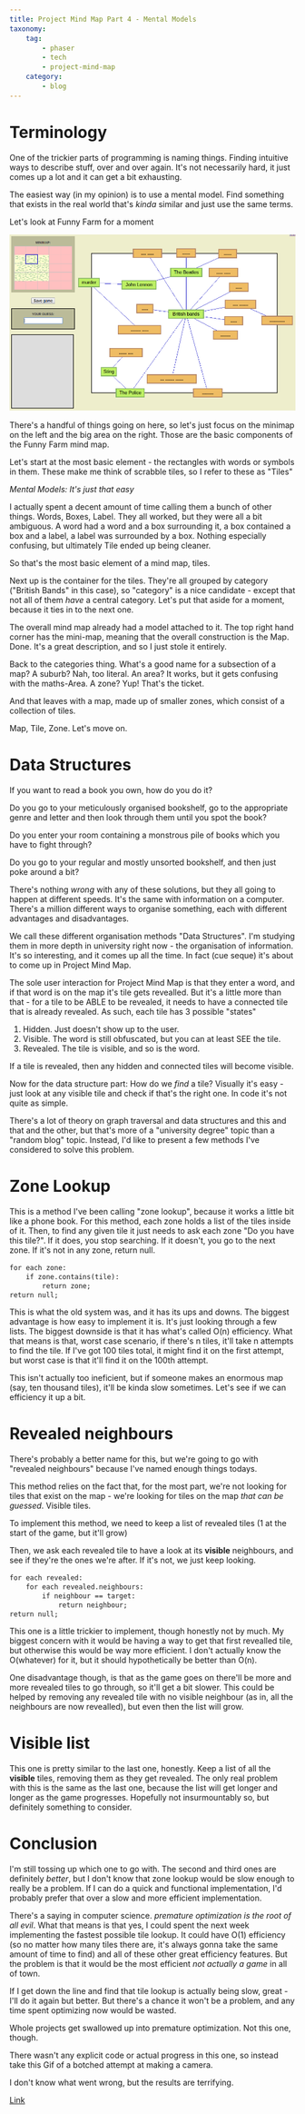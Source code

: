 ```yaml
---
title: Project Mind Map Part 4 - Mental Models
taxonomy:
    tag:
        - phaser
        - tech
        - project-mind-map
    category:
        - blog
---
```


# Terminology

One of the trickier parts of programming is naming things. Finding intuitive ways to describe stuff, over and over again. It's not necessarily hard, it just comes up a lot and it can get a bit exhausting. 

The easiest way (in my opinion) is to use a mental model. Find something that exists in the real world that's *kinda* similar and just use the same terms. 

Let's look at Funny Farm for a moment

![ff](ff-parts.png)

There's a handful of things going on here, so let's just focus on the minimap on the left and the big area on the right. Those are the basic components of the Funny Farm mind map.

Let's start at the most basic element - the rectangles with words or symbols in them. These make me think of scrabble tiles, so I refer to these as "Tiles"

*Mental Models: It's just that easy*

I actually spent a decent amount of time calling them a bunch of other things. Words, Boxes, Label. They all worked, but they were all a bit ambiguous. A word had a word and a box surrounding it, a box contained a box and a label, a label was surrounded by a box. Nothing especially confusing, but ultimately Tile ended up being cleaner.

So that's the most basic element of a mind map, tiles. 

Next up is the container for the tiles. They're all grouped by category ("British Bands" in this case), so "category" is a nice candidate - except that not all of them *have* a central category. Let's put that aside for a moment, because it ties in to the next one.

The overall mind map already had a model attached to it. The top right hand corner has the mini-map, meaning that the overall construction is the Map. Done. It's a great description, and so I just stole it entirely.

Back to the categories thing. What's a good name for a subsection of a map? A suburb? Nah, too literal. An area? It works, but it gets confusing with the maths-Area. A zone? Yup! That's the ticket.

And that leaves with a map, made up of smaller zones, which consist of a collection of tiles.

Map, Tile, Zone. Let's move on.

# Data Structures

If you want to read a book you own, how do you do it?

Do you go to your meticulously organised bookshelf, go to the appropriate genre and letter and then look through them until you spot the book?

Do you enter your room containing a monstrous pile of books which you have to fight through?

Do you go to your regular and mostly unsorted bookshelf, and then just poke around a bit?

There's nothing *wrong* with any of these solutions, but they all going to happen at different speeds. It's the same with information on a computer. There's a million different ways to organise something, each with different advantages and disadvantages.

We call these different organisation methods "Data Structures". I'm studying them in more depth in university right now - the organisation of information. It's so interesting, and it comes up all the time. In fact (cue seque) it's about to come up in Project Mind Map.

The sole user interaction for Project Mind Map is that they enter a word, and if that word is on the map it's tile gets revealled. But it's a little more than that - for a tile to be ABLE to be revealed, it needs to have a connected tile that is already revealed. As such, each tile has 3 possible "states"

1. Hidden. Just doesn't show up to the user.
2. Visible. The word is still obfuscated, but you can at least SEE the tile.
3. Revealed. The tile is visible, and so is the word.

If a tile is revealed, then any hidden and connected tiles will become visible.

Now for the data structure part: How do we *find* a tile? Visually it's easy - just look at any visible tile and check if that's the right one. In code it's not quite as simple.

There's a lot of theory on graph traversal and data structures and this and that and the other, but that's more of a "university degree" topic than a "random blog" topic. Instead, I'd like to present a few methods I've considered to solve this problem.

# Zone Lookup

This is a method I've been calling "zone lookup", because it works a little bit like a phone book. For this method, each zone holds a list of the tiles inside of it. Then, to find any given tile it just needs to ask each zone "Do you have this tile?". If it does, you stop searching. If it doesn't, you go to the next zone. If it's not in any zone, return null.

~~~
for each zone:
    if zone.contains(tile):
        return zone;
return null;
~~~

This is what the old system was, and it has its ups and downs. The biggest advantage is how easy to implement it is. It's just looking through a few lists. The biggest downside is that it has what's called O(n) efficiency. What that means is that, worst case scenario, if there's n tiles, it'll take n attempts to find the tile. If I've got 100 tiles total, it might find it on the first attempt, but worst case is that it'll find it on the 100th attempt.

This isn't actually too ineficient, but if someone makes an enormous map (say, ten thousand tiles), it'll be kinda slow sometimes. Let's see if we can efficiency it up a bit.

# Revealed neighbours

There's probably a better name for this, but we're going to go with "revealed neighbours" because I've named enough things todays.

This method relies on the fact that, for the most part, we're not looking for tiles that exist on the map - we're looking for tiles on the map *that can be guessed*. Visible tiles.

To implement this method, we need to keep a list of revealed tiles (1 at the start of the game, but it'll grow)

Then, we ask each revealed tile to have a look at its **visible** neighbours, and see if they're the ones we're after. If it's not, we just keep looking.

~~~
for each revealed:
    for each revealed.neighbours:
        if neighbour == target:
            return neighbour;
return null;
~~~

This one is a little trickier to implement, though honestly not by much. My biggest concern with it would be having a way to get that first revealled tile, but otherwise this would be way more efficient. I don't actually know the O(whatever) for it, but it should hypothetically be better than O(n).

One disadvantage though, is that as the game goes on there'll be more and more revealed tiles to go through, so it'll get a bit slower. This could be helped by removing any revealed tile with no visible neighbour (as in, all the neighbours are now revealled), but even then the list will grow.

# Visible list

This one is pretty similar to the last one, honestly. Keep a list of all the **visible** tiles, removing them as they get revealed. The only real problem with this is the same as the last one, because the list will get longer and longer as the game progresses. Hopefully not insurmountably so, but definitely something to consider.

# Conclusion

I'm still tossing up which one to go with. The second and third ones are definitely *better*, but I don't know that zone lookup would be slow enough to really be a problem. If I can do a quick and functional implementation, I'd probably prefer that over a slow and more efficient implementation.

There's a saying in computer science. *premature optimization is the root of all evil*. What that means is that yes, I could spent the next week implementing the fastest possible tile lookup. It could have O(1) efficiency (so no matter how many tiles there are, it's always gonna take the same amount of time to find) and all of these other great efficiency features. But the problem is that it would be the most efficient *not actually a game* in all of town.

If I get down the line and find that tile lookup is actually being slow, great - I'll do it again but better. But there's a chance it won't be a problem, and any time spent optimizing now would be wasted.

Whole projects get swallowed up into premature optimization. Not this one, though.

There wasn't any explicit code or actual progress in this one, so instead take this Gif of a botched attempt at making a camera.

I don't know what went wrong, but the results are terrifying.

[Link](https://gfycat.com/gifs/detail/SerpentineSpanishArcticwolf)